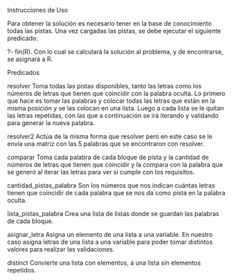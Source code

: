 Instrucciones de Uso

Para obtener la solución es necesario tener en la base de conocimiento todas las pistas. Una vez cargadas las pistas, se debe ejecutar el siguiente predicado: 

?- fin(R).
Con lo cual se calculará la solución al problema, y de encontrarse, se asignará a R. 

Predicados

resolver
Toma todas las pistas disponibles, tanto las letras como los números de letras que tienen que coincidir con la palabra oculta.
Lo primero que hace es tomar las palabras y colocar todas las letras que están en la misma posición y se las colocan en una lista. 
Luego a cada lista se le quitan las letras repetidas, con las que a continuación se irá iterando y validando para generar la nueva palabra.

resolver2
Actúa de la misma forma que resolver pero en este caso se le envía una matriz con las 5 palabras que se encontraron con resolver.

comparar
Toma cada palabra de cada bloque de pista y la cantidad de números de letras que tienen que coincidir y la compara con la palabra que se generó al iterar las letras para ver si cumple con los requisitos.

cantidad_pistas_palabra
Son los números que nos indican cuántas letras tienen que coincidir de cada palabra que se nos da como pista en la palabra oculta.

lista_pistas_palabra
Crea una lista de listas donde se guardan las palabras de cada bloque.

asignar_letra
Asigna un elemento de una lista a una variable. En nuestro caso asigna letras de una lista a una variable para poder tomar distintos valores para realizar las validaciones.

distinct
Convierte una lista con elementos, a una lista sin elementos repetidos.
